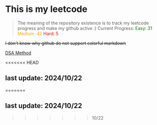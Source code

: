 # This is my leetcode

>The meaning of the repository existence is to track my leetcode progress and make my github active :)
Current Progress:
<span style="color:green">Easy: 31</span>
<span style="color:orange">Medium: 42</span>
<span style="color:red">Hard: 5</span>

~~I don't know why github do not support colorful markdown~~

[DSA Method](https://leetcode.com/problems/split-a-string-into-the-max-number-of-unique-substrings/editorial/#overview)

<<<<<<< HEAD
## last update: 2024/10/22
=======
## last update: 2024/10/22
>>>>>>> 10/22
